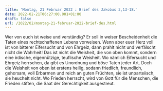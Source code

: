 ```yaml
---
title: 'Montag, 21 Februar 2022 : Brief des Jakobus 3,13-18.'
date: 2022-02-21T06:27:00.001+01:00
draft: false
url: /2022/02/montag-21-februar-2022-brief-des.html
---
```


Wer von euch ist weise und verständig? Er soll in weiser Bescheidenheit die Taten eines rechtschaffenen Lebens vorweisen. Wenn aber euer Herz voll ist von bitterer Eifersucht und von Ehrgeiz, dann prahlt nicht und verfälscht nicht die Wahrheit! Das ist nicht die Weisheit, die von oben kommt, sondern eine irdische, eigennützige, teuflische Weisheit. Wo nämlich Eifersucht und Ehrgeiz herrschen, da gibt es Unordnung und böse Taten jeder Art. Doch die Weisheit von oben ist erstens heilig, sodann friedlich, freundlich, gehorsam, voll Erbarmen und reich an guten Früchten, sie ist unparteiisch, sie heuchelt nicht. Wo Frieden herrscht, wird von Gott für die Menschen, die Frieden stiften, die Saat der Gerechtigkeit ausgestreut.